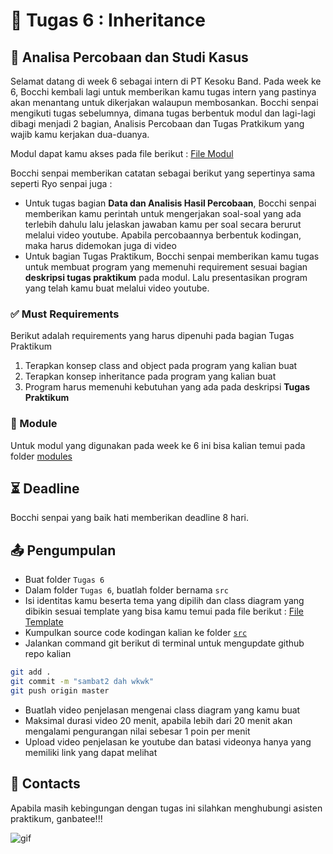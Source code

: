 # 📝 Tugas 6 : Inheritance

## 💼 Analisa Percobaan dan Studi Kasus

Selamat datang di week 6 sebagai intern di PT Kesoku Band. Pada week ke 6, Bocchi kembali lagi untuk memberikan kamu tugas intern yang pastinya akan menantang untuk dikerjakan walaupun membosankan. Bocchi senpai mengikuti tugas sebelumnya, dimana tugas berbentuk modul dan lagi-lagi dibagi menjadi 2 bagian, Analisis Percobaan dan Tugas Pratkikum yang wajib kamu kerjakan dua-duanya. 

Modul dapat kamu akses pada file berikut : [File Modul](./modules/Modul%203%20Bab%206%20Inheritance.pdf)

Bocchi senpai memberikan catatan sebagai berikut yang sepertinya sama seperti Ryo senpai juga :

- Untuk tugas bagian **Data dan Analisis Hasil Percobaan**, Bocchi senpai memberikan kamu perintah untuk mengerjakan soal-soal yang ada terlebih dahulu lalu jelaskan jawaban kamu per soal secara berurut melalui video youtube. Apabila percobaannya berbentuk kodingan, maka harus didemokan juga di video 
- Untuk bagian Tugas Praktikum, Bocchi senpai memberikan kamu tugas untuk membuat program yang memenuhi requirement sesuai bagian **deskripsi tugas praktikum** pada modul. Lalu presentasikan program yang telah kamu buat melalui video youtube.

### ✅ Must Requirements
Berikut adalah requirements yang harus dipenuhi pada bagian Tugas Praktikum

1. Terapkan konsep class and object pada program yang kalian buat
2. Terapkan konsep inheritance pada program yang kalian buat
3. Program harus memenuhi kebutuhan yang ada pada deskripsi **Tugas Praktikum**

### 📕 Module
Untuk modul yang digunakan pada week ke 6 ini bisa kalian temui pada folder [modules](./modules/)

## ⏳ Deadline

Bocchi senpai yang baik hati memberikan deadline 8 hari.

## 📤 Pengumpulan

- Buat folder ```Tugas 6```
- Dalam folder ```Tugas 6```, buatlah folder bernama ```src```
- Isi identitas kamu beserta tema yang dipilih dan class diagram yang dibikin sesuai template yang bisa kamu temui pada file berikut : [File Template](./src/README.md)
- Kumpulkan source code kodingan kalian ke folder [```src```](./src/)
- Jalankan command git berikut di terminal untuk mengupdate github repo kalian
```zsh
git add . 
git commit -m "sambat2 dah wkwk"
git push origin master
```
- Buatlah video penjelasan mengenai class diagram yang kamu buat
- Maksimal durasi video 20 menit, apabila lebih dari 20 menit akan mengalami pengurangan nilai sebesar 1 poin per menit
- Upload video penjelasan ke youtube dan batasi videonya hanya yang memiliki link yang dapat melihat

## 👥 Contacts

Apabila masih kebingungan dengan tugas ini silahkan menghubungi asisten praktikum, ganbatee!!!

![gif](https://media1.tenor.com/m/3L3IbgFoAzMAAAAd/poniedzia%C5%82ek-znowu-poniedzia%C5%82ek.gif)